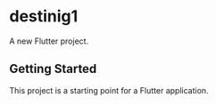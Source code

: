 # destinig1

A new Flutter project.

## Getting Started

This project is a starting point for a Flutter application.
